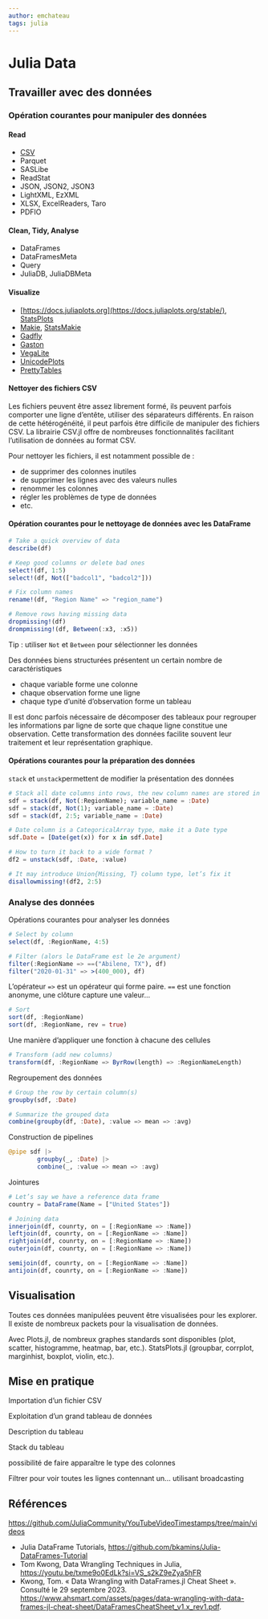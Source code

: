 ```yaml
---
author: emchateau
tags: julia
---
```


# Julia Data

## Travailler avec des données

### Opération courantes pour manipuler des données

#### Read

- [CSV](https://csv.juliadata.org)
- Parquet
- SASLibe
- ReadStat
- JSON, JSON2, JSON3
- LightXML, EzXML
- XLSX, ExcelReaders, Taro
- PDFIO

#### Clean, Tidy, Analyse

- DataFrames
- DataFramesMeta
- Query
- JuliaDB, JuliaDBMeta

#### Visualize

- [https://docs.juliaplots.org](https://docs.juliaplots.org/stable/), [StatsPlots](https://github.com/JuliaPlots/StatsPlots.jl)
- [Makie](https://github.com/MakieOrg/Makie.jl), [StatsMakie](https://github.com/JuliaPlots/StatsMakie.jl)
- [Gadfly](http://gadflyjl.org)
- [Gaston](https://github.com/mbaz/Gaston.jl)
- [VegaLite](https://www.queryverse.org/VegaLite.jl/)
- [UnicodePlots](https://github.com/JuliaPlots/UnicodePlots.jl)
- [PrettyTables](https://ronisbr.github.io/PrettyTables.jl/stable/)

#### Nettoyer des fichiers CSV

Les fichiers peuvent être assez librement formé, ils peuvent parfois comporter une ligne d’entête, utiliser des séparateurs différents. En raison de cette hétérogénéité, il peut parfois être difficile de manipuler des fichiers CSV. La librairie CSV.jl offre de nombreuses fonctionnalités facilitant l’utilisation de données au format CSV.

Pour nettoyer les fichiers, il est notamment possible de :

- de supprimer des colonnes inutiles
- de supprimer les lignes avec des valeurs nulles
- renommer les colonnes
- régler les problèmes de type de données
- etc.

#### Opération courantes pour le nettoyage de données avec les DataFrame

```julia
# Take a quick overview of data
describe(df)
```

```julia
# Keep good columns or delete bad ones
select!(df, 1:5)
select!(df, Not(["badcol1", "badcol2"]))
```

```julia
# Fix column names
rename!(df, "Region Name" => "region_name")
```

```julia
# Remove rows having missing data
dropmissing!(df)
drompmissing!(df, Between(:x3, :x5))
```

Tip : utiliser `Not` et `Between` pour sélectionner les données

Des données biens structurées présentent un certain nombre de caractéristiques

- chaque variable forme une colonne
- chaque observation forme une ligne
- chaque type d’unité d’observation forme un tableau

Il est donc parfois nécessaire de décomposer des tableaux pour regrouper les informations par ligne de sorte que chaque ligne constitue une observation. Cette transformation des données facilite souvent leur traitement et leur représentation graphique.

#### Opérations courantes pour la préparation des données

`stack` et `unstack`permettent de modifier la présentation des données

```julia
# Stack all date columns into rows, the new column names are stored in a new column Date
sdf = stack(df, Not(:RegionName); variable_name = :Date)
sdf = stack(df, Not(1); variable_name = :Date)
sdf = stack(df, 2:5; variable_name = :Date)
```

```julia
# Date column is a CategoricalArray type, make it a Date type
sdf.Date = [Date(get(x)) for x in sdf.Date]
```

```julia
# How to turn it back to a wide format ?
df2 = unstack(sdf, :Date, :value)
```

```julia
# It may introduce Union{Missing, T} column type, let’s fix it
disallowmissing!(df2, 2:5)
```

### Analyse des données

Opérations courantes pour analyser les données

```julia
# Select by column
select(df, :RegionName, 4:5)
```

```julia
# Filter (alors le DataFrame est le 2e argument)
filter(:RegionName => ==("Abilene, TX"), df)
filter("2020-01-31" => >(400_000), df)
```

L’opérateur `=>` est un opérateur qui forme paire. `==` est une fonction anonyme, une clôture capture une valeur...

```julia
# Sort
sort(df, :RegionName)
sort(df, :RegionName, rev = true)
```

Une manière d’appliquer une fonction à chacune des cellules

```julia
# Transform (add new columns)
transform(df, :RegionName => ByrRow(length) => :RegionNameLength)
```

Regroupement des données

```julia
# Group the row by certain column(s)
groupby(sdf, :Date)
```

```julia
# Summarize the grouped data
combine(groupby(df, :Date), :value => mean => :avg)
```

Construction de pipelines

```julia
@pipe sdf |>
		groupby(_, :Date) |>
		combine(_, :value => mean => :avg)
```

Jointures

```julia
# Let’s say we have a reference data frame
country = DataFrame(Name = ["United States"])
```

```julia
# Joining data
innerjoin(df, counrty, on = [:RegionName => :Name])
leftjoin(df, counrty, on = [:RegionName => :Name])
rightjoin(df, counrty, on = [:RegionName => :Name])
outerjoin(df, counrty, on = [:RegionName => :Name])

semijoin(df, counrty, on = [:RegionName => :Name])
antijoin(df, counrty, on = [:RegionName => :Name])
```

## Visualisation

Toutes ces données manipulées peuvent être visualisées pour les explorer. Il existe de nombreux packets pour la visualisation de données.

Avec Plots.jl, de nombreux graphes standards sont disponibles (plot, scatter, histogramme, heatmap, bar, etc.). StatsPlots.jl (groupbar, corrplot, marginhist, boxplot, violin, etc.).

## Mise en pratique

Importation d’un fichier CSV

Exploitation d’un grand tableau de données

Description du tableau

Stack du tableau

possibilité de faire apparaître le type des colonnes

Filtrer pour voir toutes les lignes contennant un... utilisant broadcasting



## Références

https://github.com/JuliaCommunity/YouTubeVideoTimestamps/tree/main/videos

- Julia DataFrame Tutorials, https://github.com/bkamins/Julia-DataFrames-Tutorial
- Tom Kwong, Data Wrangling Techniques in Julia, https://youtu.be/txme9o0EdLk?si=VS_s2kZ9eZya5hFR
- Kwong, Tom. « Data Wrangling with DataFrames.jl Cheat Sheet ». Consulté le 29 septembre 2023. https://www.ahsmart.com/assets/pages/data-wrangling-with-data-frames-jl-cheat-sheet/DataFramesCheatSheet_v1.x_rev1.pdf.



